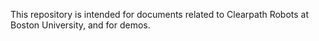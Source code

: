 This repository is intended for documents related to Clearpath Robots at Boston University, and for demos.
